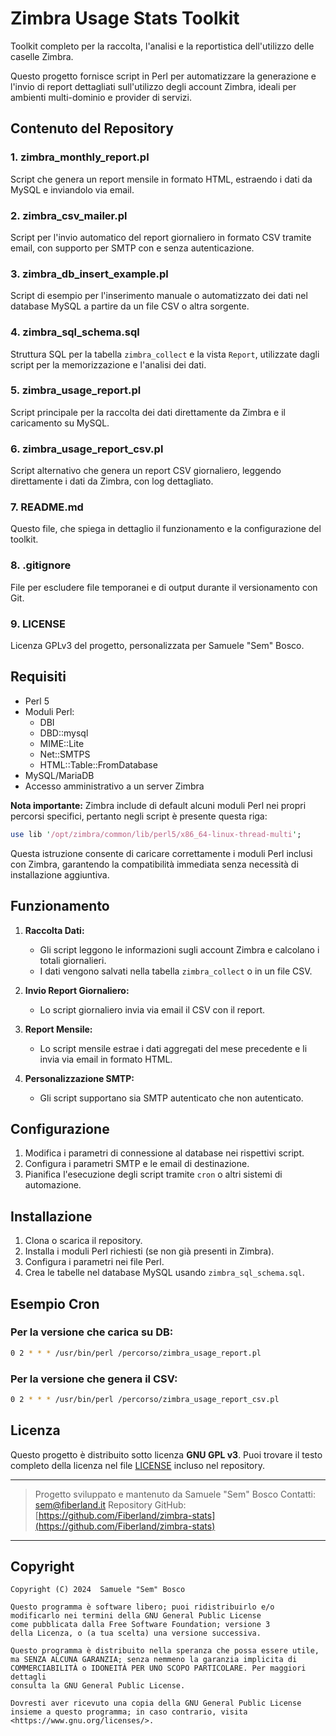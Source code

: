 # Zimbra Usage Stats Toolkit

Toolkit completo per la raccolta, l'analisi e la reportistica dell'utilizzo delle caselle Zimbra.

Questo progetto fornisce script in Perl per automatizzare la generazione e l'invio di report dettagliati sull'utilizzo degli account Zimbra, ideali per ambienti multi-dominio e provider di servizi.

## Contenuto del Repository

### 1. **zimbra_monthly_report.pl**
Script che genera un report mensile in formato HTML, estraendo i dati da MySQL e inviandolo via email.

### 2. **zimbra_csv_mailer.pl**
Script per l'invio automatico del report giornaliero in formato CSV tramite email, con supporto per SMTP con e senza autenticazione.

### 3. **zimbra_db_insert_example.pl**
Script di esempio per l'inserimento manuale o automatizzato dei dati nel database MySQL a partire da un file CSV o altra sorgente.

### 4. **zimbra_sql_schema.sql**
Struttura SQL per la tabella `zimbra_collect` e la vista `Report`, utilizzate dagli script per la memorizzazione e l'analisi dei dati.

### 5. **zimbra_usage_report.pl**
Script principale per la raccolta dei dati direttamente da Zimbra e il caricamento su MySQL.

### 6. **zimbra_usage_report_csv.pl**
Script alternativo che genera un report CSV giornaliero, leggendo direttamente i dati da Zimbra, con log dettagliato.

### 7. **README.md**
Questo file, che spiega in dettaglio il funzionamento e la configurazione del toolkit.

### 8. **.gitignore**
File per escludere file temporanei e di output durante il versionamento con Git.

### 9. **LICENSE**
Licenza GPLv3 del progetto, personalizzata per Samuele "Sem" Bosco.

## Requisiti

- Perl 5
- Moduli Perl:
  - DBI
  - DBD::mysql
  - MIME::Lite
  - Net::SMTPS
  - HTML::Table::FromDatabase
- MySQL/MariaDB
- Accesso amministrativo a un server Zimbra

**Nota importante:**
Zimbra include di default alcuni moduli Perl nei propri percorsi specifici, pertanto negli script è presente questa riga:

```perl
use lib '/opt/zimbra/common/lib/perl5/x86_64-linux-thread-multi';
```

Questa istruzione consente di caricare correttamente i moduli Perl inclusi con Zimbra, garantendo la compatibilità immediata senza necessità di installazione aggiuntiva.

## Funzionamento

1. **Raccolta Dati:**
   - Gli script leggono le informazioni sugli account Zimbra e calcolano i totali giornalieri.
   - I dati vengono salvati nella tabella `zimbra_collect` o in un file CSV.

2. **Invio Report Giornaliero:**
   - Lo script giornaliero invia via email il CSV con il report.

3. **Report Mensile:**
   - Lo script mensile estrae i dati aggregati del mese precedente e li invia via email in formato HTML.

4. **Personalizzazione SMTP:**
   - Gli script supportano sia SMTP autenticato che non autenticato.

## Configurazione

1. Modifica i parametri di connessione al database nei rispettivi script.
2. Configura i parametri SMTP e le email di destinazione.
3. Pianifica l'esecuzione degli script tramite `cron` o altri sistemi di automazione.

## Installazione

1. Clona o scarica il repository.
2. Installa i moduli Perl richiesti (se non già presenti in Zimbra).
3. Configura i parametri nei file Perl.
4. Crea le tabelle nel database MySQL usando `zimbra_sql_schema.sql`.

## Esempio Cron

### Per la versione che carica su DB:
```bash
0 2 * * * /usr/bin/perl /percorso/zimbra_usage_report.pl
```

### Per la versione che genera il CSV:
```bash
0 2 * * * /usr/bin/perl /percorso/zimbra_usage_report_csv.pl
```

## Licenza

Questo progetto è distribuito sotto licenza **GNU GPL v3**. Puoi trovare il testo completo della licenza nel file [LICENSE](LICENSE) incluso nel repository.

---

> Progetto sviluppato e mantenuto da Samuele "Sem" Bosco
> Contatti: sem@fiberland.it
> Repository GitHub: [https://github.com/Fiberland/zimbra-stats](https://github.com/Fiberland/zimbra-stats)

---

## Copyright

```
Copyright (C) 2024  Samuele "Sem" Bosco

Questo programma è software libero; puoi ridistribuirlo e/o
modificarlo nei termini della GNU General Public License
come pubblicata dalla Free Software Foundation; versione 3
della Licenza, o (a tua scelta) una versione successiva.

Questo programma è distribuito nella speranza che possa essere utile,
ma SENZA ALCUNA GARANZIA; senza nemmeno la garanzia implicita di
COMMERCIABILITÀ o IDONEITÀ PER UNO SCOPO PARTICOLARE. Per maggiori dettagli
consulta la GNU General Public License.

Dovresti aver ricevuto una copia della GNU General Public License
insieme a questo programma; in caso contrario, visita <https://www.gnu.org/licenses/>.
```

